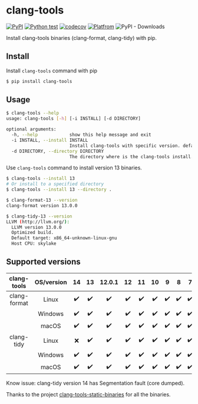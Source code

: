 # clang-tools

[![PyPI](https://img.shields.io/pypi/v/clang-tools)](https://pypi.org/project/clang-tools/) [![Python test](https://github.com/shenxianpeng/clang-tools-pip/actions/workflows/python-test.yml/badge.svg)](https://github.com/shenxianpeng/clang-tools-pip/actions/workflows/python-test.yml) [![codecov](https://codecov.io/gh/shenxianpeng/clang-tools-pip/branch/master/graph/badge.svg?token=40G5ZOIRRR)](https://codecov.io/gh/shenxianpeng/clang-tools-pip) [![Platfrom](https://img.shields.io/badge/platform-linux--64%20%7C%20win--64%20%7C%20osx--64%20-blue)](https://pypi.org/project/clang-tools/) ![PyPI - Downloads](https://img.shields.io/pypi/dw/clang-tools)


Install clang-tools binaries (clang-format, clang-tidy) with pip.

## Install

Install `clang-tools` command with pip

```bash
$ pip install clang-tools
```

## Usage

```bash
$ clang-tools --help
usage: clang-tools [-h] [-i INSTALL] [-d DIRECTORY]

optional arguments:
  -h, --help            show this help message and exit
  -i INSTALL, --install INSTALL
                        Install clang-tools with specific version. default is 12.
  -d DIRECTORY, --directory DIRECTORY
                        The directory where is the clang-tools install.
```
Use `clang-tools` command to install version 13 binaries.

```bash
$ clang-tools --install 13
# Or install to a specified directory
$ clang-tools --install 13 --directory .

$ clang-format-13 --version
clang-format version 13.0.0

$ clang-tidy-13 --version
LLVM (http://llvm.org/):
  LLVM version 13.0.0
  Optimized build.
  Default target: x86_64-unknown-linux-gnu
  Host CPU: skylake
```

## Supported versions

| clang-tools  | OS/version | 14 | 13 | 12.0.1 | 12 | 11 | 10 | 9 | 8 | 7 | 6 | 5 | 4 | 3.9 |
|:------------:|:-------:|:--:|:--:|:------:|:--:|:--:|:--:|:-:|:-:|:-:|:-:|:-:|:-:|:---:|
| clang-format |  Linux  |  ✔️ |  ✔️ | ✔️  |  ✔️ |  ✔️ |  ✔️ | ✔️ | ✔️ | ✔️ | ✔️ | ✔️ | ✔️ |  ✔️  |
|              | Windows |  ✔️ |  ✔️ | ✔️  |  ✔️ |  ✔️ |  ✔️ | ✔️ | ✔️ | ✔️ | ✔️ | ✔️ | ✔️ |  ✔️  |
|              |  macOS  |  ✔️ |  ✔️ | ✔️  |  ✔️ |  ✔️ |  ✔️ | ✔️ | ✔️ | ✔️ | ✔️ | ✔️ | ✔️ |  ✔️  |
|  clang-tidy  |  Linux  |  ❌ |  ✔️ | ✔️  |  ✔️ |  ✔️ |  ✔️ | ✔️ | ✔️ | ✔️ | ✔️ | ✔️ | ✔️ |  ✔️  |
|              | Windows |  ✔️ |  ✔️ | ✔️  |  ✔️ |  ✔️ |  ✔️ | ✔️ | ✔️ | ✔️ | ✔️ | ✔️ | ✔️ |  ✔️  |
|              |  macOS  |  ✔️ |  ✔️ | ✔️  |  ✔️ |  ✔️ |  ✔️ | ✔️ | ✔️ | ✔️ | ✔️ | ✔️ | ✔️ |  ✔️  |

Know issue: clang-tidy version 14 has Segmentation fault (core dumped).

Thanks to the project [clang-tools-static-binaries](https://github.com/muttleyxd/clang-tools-static-binaries) for all the binaries.
